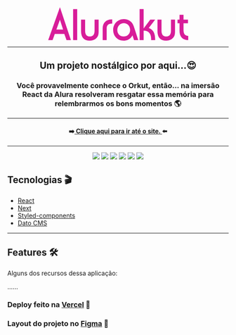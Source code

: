 <div align="center">
<svg width="319" height="76" viewBox="0 0 319 76" fill="none" xmlns="http://www.w3.org/2000/svg">
<path d="M18.6474 50.7325L26.7216 28.6234L33.9306 50.7325H18.6474ZM51.713 74.7169L26.7216 0L0 74.7169H9.99656L14.9948 60.8H36.7181L41.7164 74.7169H51.713Z" fill="#D81D99"/>
<path d="M56.739 74.7169H66.0627V4.34285H56.739V74.7169Z" fill="#D81D99"/>
<path d="M84.0914 28.3273H74.8638V53.8909C74.8638 68.5974 81.4 75.9013 94.8569 75.9013C102.162 75.9013 107.449 73.7299 111.294 68.5974C114.658 64.1558 114.85 59.6156 114.85 53.8909V28.3273H105.622V53.6935C105.622 62.1818 101.778 66.6234 94.7608 66.6234C87.8401 66.6234 84.0914 62.1818 84.0914 53.6935V28.3273Z" fill="#D81D99"/>
<path d="M124.099 74.7169H133.231V47.7714C133.231 40.8623 137.268 37.2104 144.669 37.2104C145.054 37.2104 145.438 37.2104 145.823 37.2104V27.7351C145.342 27.7351 144.861 27.7351 144.477 27.7351C132.174 27.7351 124.099 35.5325 124.099 47.8701V74.7169Z" fill="#D81D99"/>
<path d="M172.297 36.2234C180.371 36.2234 186.619 42.7377 186.619 51.6208C186.619 60.6026 180.66 66.6234 171.817 66.6234C163.358 66.6234 157.398 60.6026 157.398 52.1143C157.398 42.639 164.031 36.2234 172.297 36.2234ZM192.002 63.9584L195.558 74.8156H205.17L196.423 47.9688C194.693 42.5403 193.059 37.7039 189.214 33.7558C184.793 29.3143 179.314 27.0442 172.586 27.0442C158.36 27.0442 147.979 37.9013 147.979 51.5221C147.979 65.7351 157.783 76 171.817 76C180.756 76 187.773 71.8545 192.002 63.9584Z" fill="#D81D99"/>
<path d="M208.258 74.7169H217.389V53.2C228.731 53.3974 234.499 59.813 234.499 72.5455C234.499 73.2364 234.402 73.9273 234.402 74.7169H243.63C243.63 74.1247 243.63 73.6312 243.63 73.039C243.63 59.0234 238.824 50.5351 229.02 47.2779L243.63 28.3273H232.48L217.389 48.1662V4.34285H208.258V74.7169Z" fill="#D81D99"/>
<path d="M258.134 28.3273H248.906V53.8909C248.906 68.5974 255.442 75.9013 268.899 75.9013C276.204 75.9013 281.491 73.7299 285.336 68.5974C288.7 64.1558 288.892 59.6156 288.892 53.8909V28.3273H279.665V53.6935C279.665 62.1818 275.82 66.6234 268.803 66.6234C261.882 66.6234 258.134 62.1818 258.134 53.6935V28.3273Z" fill="#D81D99"/>
<path d="M294.585 36.5195H299.199V53.8909C299.199 67.1169 306.216 74.5195 319 74.7169V65.2416C311.118 64.452 308.234 60.2078 308.234 51.1273V36.5195H318.423V28.3273H308.234V17.3714H299.199V28.3273H294.585V36.5195Z" fill="#D81D99"/>
</svg>

</div>
<hr/>

<h2 align="center" >Um projeto nostálgico por aqui...😍 </h2>
<h3 align="center">Você provavelmente conhece o Orkut, então... na imersão React da Alura resolveram resgatar essa memória para relembrarmos os bons momentos 🌎</h3>
<hr />

<h4 align="center">➡️<a href="https://alurakut-zeta-pearl.vercel.app/"> Clique aqui para ir até o site. </a>⬅️</h4>
<hr/>

<div align="center">
<img src="https://img.shields.io/badge/npm-7.19.1-green" />
<img src="https://img.shields.io/badge/node-14.17.1-green" />
<img src="https://img.shields.io/badge/react-17.0.2-9cf" />
<img src="https://img.shields.io/badge/styledComponents-5.2.3-9cf" />
<img src="https://img.shields.io/badge/next-latest-blueviolet" />
<img src="https://img.shields.io/badge/DATO-CMS-blueviolet" />
</div>

<h2> Tecnologias 🎬 </h2>

<ul>
  <li><a href="https://reactjs.org/" >React</a></li>
  <li><a href="https://nextjs.org/" >Next</a></li>
  <li><a href="https://styled-components.com/" >Styled-components</a></li>
  <li><a href="https://www.datocms.com/" >Dato CMS</a></li>
</ul>
<hr/>

<h2> Features 🛠 </h2>

<p>Alguns dos recursos dessa aplicação:</p>
......


<h3>Deploy feito na <a href="https://vercel.com/new?utm_source=github&utm_medium=readme&utm_campaign=next-example">Vercel</a> 🖤</h3>
<h3>Layout do projeto no <a href="https://www.figma.com/file/xHF0n0qxiE2rqjqAILiBUB/Alurakut?node-id=58%3A1484">Figma</a> 🤍</h3>
